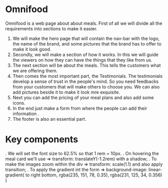 # Omnifood
Omnifood is a web page about about meals. 
First of all we will divide all the requirements into sections to make it easier.
1) We will make the hero page that will contain the nav-bar with the logo, the name of the brand, and some pictures that the brand has to offer to make it look good.
2) Secondly, we will make a section of how it works. In this we will guide the viewers on how they can have the things that they like from us.
3) The next section will be about the meals. This tells the customers what we are offering them.
4) Then comes the most important part, the Testimonials. The testimonials develop a sense of trust in the people's mind. So you need feedbacks from your customers that will make others to choose you. We can also add pictures beside it to make it look mre exquisite.
5) Next you can add the pricing of your meal plans and also add some icons.
6) In the end just make a form from where the people can add their information .
7) The footer is also an essential part.


# Key components 
. We will set the font size to 62.5% so that 1 rem = 10px.
. On hovering the meal card we'll use => transform: translateY(-1.2rem) with a shadow;
. To make the images zoom within the div =>  transform: scale(1.1) and also apply transition;
. To apply the gradient int the form => background-image: linear-gradient(
      to right bottom,
      rgba(235, 151, 78, 0.35),
      rgba(231, 125, 34, 0.356)
    )
    

